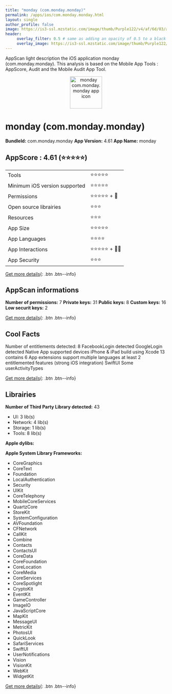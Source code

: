 ```yaml
---
title: "monday (com.monday.monday)"
permalink: /apps/ios/com.monday.monday.html
layout: single
author_profile: false
image: https://is3-ssl.mzstatic.com/image/thumb/Purple122/v4/af/6d/03/af6d03e9-54bc-1f98-1b20-df16e80e3ea4/AppIcon-Monday-0-1x_U007emarketing-0-7-0-0-85-220.png/512x512bb.jpg
header: 
     overlay_filter: 0.5 # same as adding an opacity of 0.5 to a black background
     overlay_image: https://is3-ssl.mzstatic.com/image/thumb/Purple122/v4/af/6d/03/af6d03e9-54bc-1f98-1b20-df16e80e3ea4/AppIcon-Monday-0-1x_U007emarketing-0-7-0-0-85-220.png/512x512bb.jpg
---
```

AppScan light description the iOS application monday (com.monday.monday). This analysis is based on the Mobile App Tools : AppScore, Audit and the Mobile Audit App Tool.

  
  
<div style="text-align: center;"><img src="https://is3-ssl.mzstatic.com/image/thumb/Purple122/v4/af/6d/03/af6d03e9-54bc-1f98-1b20-df16e80e3ea4/AppIcon-Monday-0-1x_U007emarketing-0-7-0-0-85-220.png/512x512bb.jpg" width="100" height="100" alt="monday com.monday.monday app icon"></div>  
  
# monday (com.monday.monday)

**BundleId:** com.monday.monday
**App Version:** 4.61
**App Name:** monday


## AppScore : 4.61 (⭐️⭐️⭐️⭐️⭐️) 

<table>
<tr><td> Tools </td><td> ⭐️⭐️⭐️⭐️⭐️ </td></tr>
<tr><td> Minimum iOS version supported </td><td> ⭐️⭐️⭐️⭐️⭐️ </td></tr>
<tr><td> Permissions </td><td> ⭐️⭐️⭐️⭐️⭐️ + 🌟 </td></tr>
<tr><td> Open source librairies </td><td> ⭐️⭐️⭐️ </td></tr>
<tr><td> Resources </td><td> ⭐️⭐️⭐️ </td></tr>
<tr><td> App Size </td><td> ⭐️⭐️⭐️⭐️⭐️ </td></tr>
<tr><td> App Languages </td><td> ⭐️⭐️⭐️⭐️ </td></tr>
<tr><td> App Interactions </td><td> ⭐️⭐️⭐️⭐️⭐️ + 🌟🌟 </td></tr>
<tr><td> App Security </td><td> ⭐️⭐️⭐️ </td></tr>
</table>

[Get more details](/pricing.html){: .btn .btn--info}  
  
## AppScan informations 

**Number of permissions:** 7
**Private keys:** 31
**Public keys:** 8
**Custom keys:** 16
**Low securit keys:** 2
  
[Get more details](/pricing.html){: .btn .btn--info}

## Cool Facts

Number of entitlements detected: 8
FacebookLogin detected
GoogleLogin detected
Native App
supported devices iPhone & iPad
build using Xcode 13
contains 6 App extensions
support multiple languages
at least 2 entitlemented features (strong iOS integration)
SwiftUI
Some userActivityTypes
  
[Get more details](/pricing.html){: .btn .btn--info}

## Librairies 
**Number of Third Party Library detected:** 43
- UI: 3 lib(s)
- Network: 4 lib(s)
- Storage: 1 lib(s)
- Tools: 8 lib(s)

**Apple dylibs:**


**Apple System Library Frameworks:**
- CoreGraphics
- CoreText
- Foundation
- LocalAuthentication
- Security
- UIKit
- CoreTelephony
- MobileCoreServices
- QuartzCore
- StoreKit
- SystemConfiguration
- AVFoundation
- CFNetwork
- CallKit
- Combine
- Contacts
- ContactsUI
- CoreData
- CoreFoundation
- CoreLocation
- CoreMedia
- CoreServices
- CoreSpotlight
- CryptoKit
- EventKit
- GameController
- ImageIO
- JavaScriptCore
- MapKit
- MessageUI
- MetricKit
- PhotosUI
- QuickLook
- SafariServices
- SwiftUI
- UserNotifications
- Vision
- VisionKit
- WebKit
- WidgetKit


  
[Get more details](/pricing.html){: .btn .btn--info}

